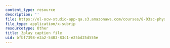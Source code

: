 ```yaml
---
content_type: resource
description: ''
file: https://ol-ocw-studio-app-qa.s3.amazonaws.com/courses/8-03sc-physics-iii-vibrations-and-waves-fall-2016/bfbf7398e2a2540383c1e25bd25d555e_wwQu2_u8jeo.vtt
file_type: application/x-subrip
resourcetype: Other
title: 3play caption file
uid: bfbf7398-e2a2-5403-83c1-e25bd25d555e
---
```


